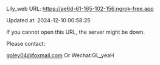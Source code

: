 Lily_web URL: https://ae6d-61-165-102-156.ngrok-free.app

Updated at: 2024-12-10 00:58:25

If you cannot open this URL, the server might be down.

Please contact: 

goley04@foxmail.com Or Wechat:GL_yeaH
